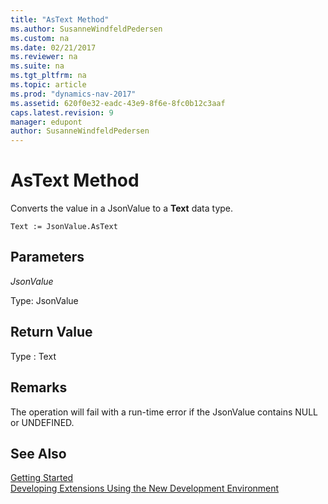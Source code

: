 ```yaml
---
title: "AsText Method"
ms.author: SusanneWindfeldPedersen
ms.custom: na
ms.date: 02/21/2017
ms.reviewer: na
ms.suite: na
ms.tgt_pltfrm: na
ms.topic: article
ms.prod: "dynamics-nav-2017"
ms.assetid: 620f0e32-eadc-43e9-8f6e-8fc0b12c3aaf
caps.latest.revision: 9
manager: edupont
author: SusanneWindfeldPedersen
---
```


# AsText Method

Converts the value in a JsonValue to a **Text** data type.

```
Text := JsonValue.AsText
```

## Parameters
*JsonValue*

Type: JsonValue

## Return Value
Type : Text

## Remarks
The operation will fail with a run-time error if the JsonValue contains NULL or UNDEFINED.

<!-- //TODO:Link to example about custom parsing. -->

## See Also
[Getting Started](newdev-get-started.md)  
[Developing Extensions Using the New Development Environment](newdev-dev-overview.md)
